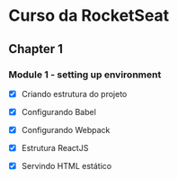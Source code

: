 # Curso da RocketSeat

## Chapter 1

  ### Module 1 - setting up environment

 - [x] Criando estrutura do projeto
 - [x] Configurando Babel
 - [x] Configurando Webpack
 - [x] Estrutura ReactJS
 - [x] Servindo HTML estático
 